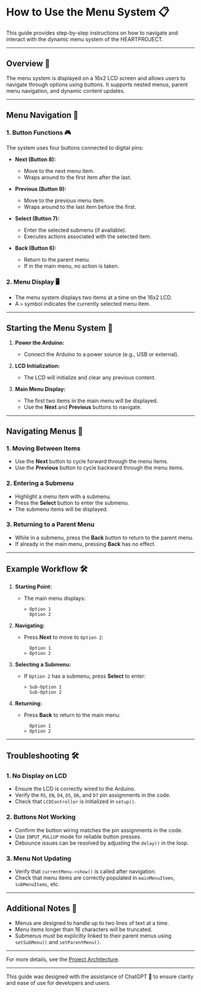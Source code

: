 # **How to Use the Menu System** 📋

This guide provides step-by-step instructions on how to navigate and interact with the dynamic menu system of the HEARTPROJECT.

---

## **Overview** 🌟

The menu system is displayed on a 16x2 LCD screen and allows users to navigate through options using buttons. It supports nested menus, parent menu navigation, and dynamic content updates.

---

## **Menu Navigation** 🔄

### **1. Button Functions** 🎮

The system uses four buttons connected to digital pins:

- **Next (Button 8):**

  - Move to the next menu item.
  - Wraps around to the first item after the last.

- **Previous (Button 9):**

  - Move to the previous menu item.
  - Wraps around to the last item before the first.

- **Select (Button 7):**

  - Enter the selected submenu (if available).
  - Executes actions associated with the selected item.

- **Back (Button 6):**
  - Return to the parent menu.
  - If in the main menu, no action is taken.

### **2. Menu Display** 🖥️

- The menu system displays two items at a time on the 16x2 LCD.
- A `>` symbol indicates the currently selected menu item.

---

## **Starting the Menu System** 🚀

1. **Power the Arduino:**

   - Connect the Arduino to a power source (e.g., USB or external).

2. **LCD Initialization:**

   - The LCD will initialize and clear any previous content.

3. **Main Menu Display:**
   - The first two items in the main menu will be displayed.
   - Use the **Next** and **Previous** buttons to navigate.

---

## **Navigating Menus** 🧭

### **1. Moving Between Items**

- Use the **Next** button to cycle forward through the menu items.
- Use the **Previous** button to cycle backward through the menu items.

### **2. Entering a Submenu**

- Highlight a menu item with a submenu.
- Press the **Select** button to enter the submenu.
- The submenu items will be displayed.

### **3. Returning to a Parent Menu**

- While in a submenu, press the **Back** button to return to the parent menu.
- If already in the main menu, pressing **Back** has no effect.

---

## **Example Workflow** 🛠️

1. **Starting Point:**

   - The main menu displays:
     ```
     > Option 1
       Option 2
     ```

2. **Navigating:**

   - Press **Next** to move to `Option 2`:
     ```
       Option 1
     > Option 2
     ```

3. **Selecting a Submenu:**

   - If `Option 2` has a submenu, press **Select** to enter:
     ```
     > Sub-Option 1
       Sub-Option 2
     ```

4. **Returning:**
   - Press **Back** to return to the main menu:
     ```
       Option 1
     > Option 2
     ```

---

## **Troubleshooting** 🛠️

### **1. No Display on LCD**

- Ensure the LCD is correctly wired to the Arduino.
- Verify the `RS`, `EN`, `D4`, `D5`, `D6`, and `D7` pin assignments in the code.
- Check that `LCDController` is initialized in `setup()`.

### **2. Buttons Not Working**

- Confirm the button wiring matches the pin assignments in the code.
- Use `INPUT_PULLUP` mode for reliable button presses.
- Debounce issues can be resolved by adjusting the `delay()` in the loop.

### **3. Menu Not Updating**

- Verify that `currentMenu->show()` is called after navigation.
- Check that menu items are correctly populated in `mainMenuItems`, `subMenuItems`, etc.

---

## **Additional Notes** 📝

- Menus are designed to handle up to two lines of text at a time.
- Menu items longer than 16 characters will be truncated.
- Submenus must be explicitly linked to their parent menus using `setSubMenu()` and `setParentMenu()`.

---

For more details, see the [Project Architecture](./architecture.md).

---

This guide was designed with the assistance of ChatGPT 🤖 to ensure clarity and ease of use for developers and users.
